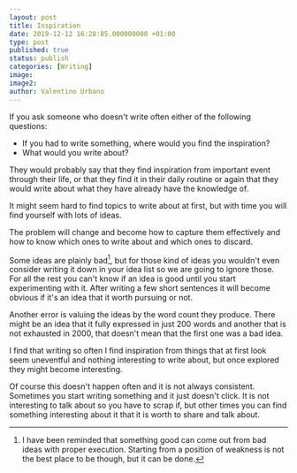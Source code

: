 ```yaml
---
layout: post
title: Inspiration
date: 2019-12-12 16:28:05.000000000 +01:00
type: post
published: true
status: publish
categories: [Writing]
image:
image2:
author: Valentino Urbano
---
```


If you ask someone who doesn't write often either of the following questions:

- If you had to write something, where would you find the inspiration?
- What would you write about?

They would probably say that they find inspiration from important event through their life, or that they find it in their daily routine or again that they would write about what they have already have the knowledge of.

It might seem hard to find topics to write about at first, but with time you will find yourself with lots of ideas.

The problem will change and become how to capture them effectively and how to know which ones to write about and which ones to discard.

Some ideas are plainly bad[^1], but for those kind of ideas you wouldn't even consider writing it down in your idea list so we are going to ignore those. For all the rest you can't know if an idea is good until you start experimenting with it. After writing a few short sentences it will become obvious if it's an idea that it worth pursuing or not.

Another error is valuing the ideas by the word count they produce. There might be an idea that it fully expressed in just 200 words and another that is not exhausted in 2000, that doesn't mean that the first one was a bad idea.

I find that writing so often I find inspiration from things that at first look seem uneventful and nothing interesting to write about, but once explored they might become interesting.

Of course this doesn't happen often and it is not always consistent. Sometimes you start writing something and it just doesn't click. It is not interesting to talk about so you have to scrap if, but other times you can find something interesting about it that it is worth to share and talk about.

[^1]: I have been reminded that something good can come out from bad ideas with proper execution. Starting from a position of weakness is not the best place to be though, but it can be done.
